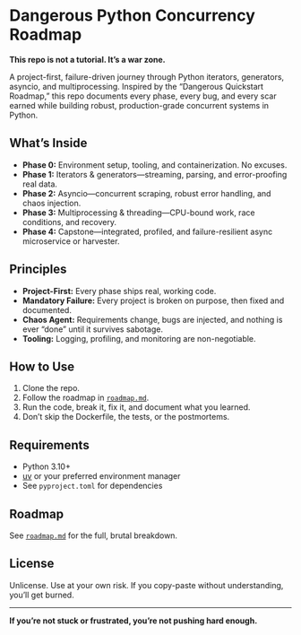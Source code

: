 # Dangerous Python Concurrency Roadmap

**This repo is not a tutorial. It’s a war zone.**

A project-first, failure-driven journey through Python iterators, generators, asyncio, and multiprocessing. Inspired by the “Dangerous Quickstart Roadmap,” this repo documents every phase, every bug, and every scar earned while building robust, production-grade concurrent systems in Python.

## What’s Inside

- **Phase 0:** Environment setup, tooling, and containerization. No excuses.
- **Phase 1:** Iterators & generators—streaming, parsing, and error-proofing real data.
- **Phase 2:** Asyncio—concurrent scraping, robust error handling, and chaos injection.
- **Phase 3:** Multiprocessing & threading—CPU-bound work, race conditions, and recovery.
- **Phase 4:** Capstone—integrated, profiled, and failure-resilient async microservice or harvester.

## Principles

- **Project-First:** Every phase ships real, working code.
- **Mandatory Failure:** Every project is broken on purpose, then fixed and documented.
- **Chaos Agent:** Requirements change, bugs are injected, and nothing is ever “done” until it survives sabotage.
- **Tooling:** Logging, profiling, and monitoring are non-negotiable.

## How to Use

1. Clone the repo.
2. Follow the roadmap in [`roadmap.md`](roadmap.md).
3. Run the code, break it, fix it, and document what you learned.
4. Don’t skip the Dockerfile, the tests, or the postmortems.

## Requirements

- Python 3.10+
- [uv](https://github.com/astral-sh/uv) or your preferred environment manager
- See `pyproject.toml` for dependencies

## Roadmap

See [`roadmap.md`](roadmap.md) for the full, brutal breakdown.

## License

Unlicense. Use at your own risk. If you copy-paste without understanding, you’ll get burned.

---

**If you’re not stuck or frustrated, you’re not pushing hard enough.**